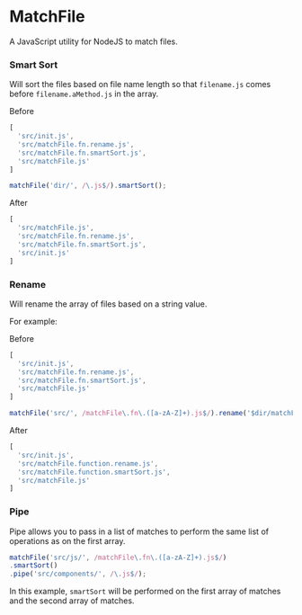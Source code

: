 # MatchFile
A JavaScript utility for NodeJS to match files.

### Smart Sort

Will sort the files based on file name length so that `filename.js` comes before `filename.aMethod.js` in the array.

Before

```javascript
[
  'src/init.js',
  'src/matchFile.fn.rename.js',
  'src/matchFile.fn.smartSort.js',
  'src/matchFile.js'
]
```

```javascript
matchFile('dir/', /\.js$/).smartSort();
```

After

```javascript
[
  'src/matchFile.js',
  'src/matchFile.fn.rename.js',
  'src/matchFile.fn.smartSort.js',
  'src/init.js'
]
```

### Rename

Will rename the array of files based on a string value.

For example:

Before

```javascript
[
  'src/init.js',
  'src/matchFile.fn.rename.js',
  'src/matchFile.fn.smartSort.js',
  'src/matchFile.js'
]
```

```javascript
matchFile('src/', /matchFile\.fn\.([a-zA-Z]+).js$/).rename('$dir/matchFile.function.$1.js');
```

After

```javascript
[
  'src/init.js',
  'src/matchFile.function.rename.js',
  'src/matchFile.function.smartSort.js',
  'src/matchFile.js'
]
```

### Pipe

Pipe allows you to pass in a list of matches to perform the same list of operations as on the first array.

```javascript
matchFile('src/js/', /matchFile\.fn\.([a-zA-Z]+).js$/)
.smartSort()
.pipe('src/components/', /\.js$/);
```

In this example, `smartSort` will be performed on the first array of matches and the second array of matches.
